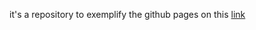 it's a repository to exemplify the github pages on this [link](https://rafaelsevla.github.io/index.html/)
